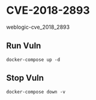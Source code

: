 # CVE-2018-2893

weblogic-cve_2018_2893

## Run Vuln

```
docker-compose up -d
```

## Stop Vuln

```
docker-compose down -v
```

